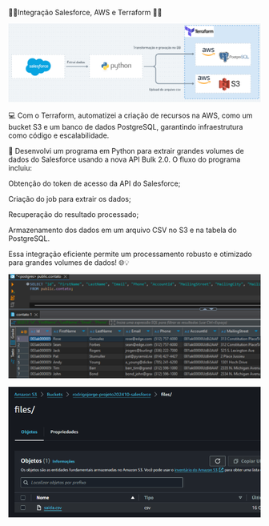 🔧🚀Integração Salesforce, AWS e Terraform 🚀🔧

![Arquitetura](https://github.com/rodrigofjorge77/API-SALESFORCE-TERRAFORM-S3-POSTGRES/blob/main/arquitetura.png)

💻 Com o Terraform, automatizei a criação de recursos na AWS, como um bucket S3 e um banco de dados PostgreSQL, garantindo infraestrutura como código e escalabilidade.

🐍 Desenvolvi um programa em Python para extrair grandes volumes de dados do Salesforce usando a nova API Bulk 2.0. O fluxo do programa incluiu:

Obtenção do token de acesso da API do Salesforce;

Criação do job para extrair os dados;

Recuperação do resultado processado;

Armazenamento dos dados em um arquivo CSV no S3 e na tabela do PostgreSQL.

Essa integração eficiente permite um processamento robusto e otimizado para grandes volumes de dados! 🌐💡

![Arquitetura](https://github.com/rodrigofjorge77/API-SALESFORCE-TERRAFORM-S3-POSTGRES/blob/main/postgresTable.png)

![Arquitetura](https://github.com/rodrigofjorge77/API-SALESFORCE-TERRAFORM-S3-POSTGRES/blob/main/s3Bucket.png)
